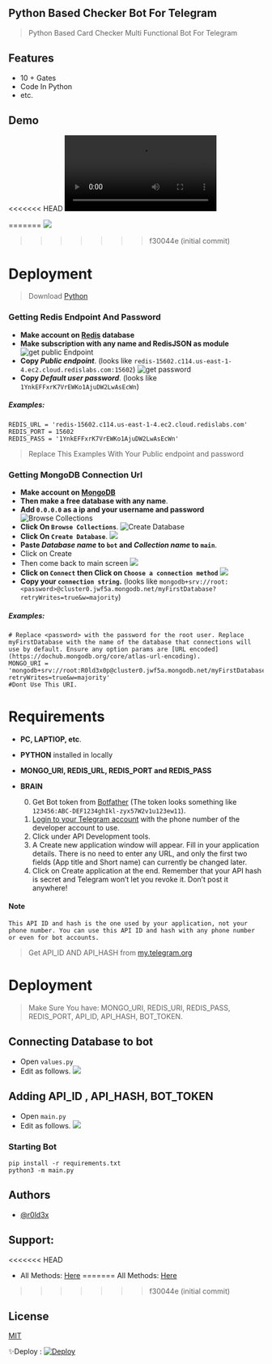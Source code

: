 
## Python Based Checker Bot For Telegram

> Python Based Card Checker Multi Functional Bot For Telegram


## Features

- 10 + Gates
- Code In Python
- etc.

## Demo
<<<<<<< HEAD
![](https://te.legra.ph/file/c885b3318e28ac945a346.mp4)
<!-- <iframe src='https://gfycat.com/ifr/FavoriteThoseCrocodileskink' frameborder='0' scrolling='no' allowfullscreen width='640' height='403'></iframe> -->
=======
![](https://gfycat.com/favoritethosecrocodileskink)
>>>>>>> f30044e (initial commit)





# Deployment

> Download [Python](https://www.python.org/downloads)


### Getting Redis Endpoint And Password

- **Make account on [Redis](redis.com) database**
- **Make subscription with any name and RedisJSON as module**
![get public Endpoint](https://te.legra.ph/file/733d67987bae09c170a48.png)
- **Copy _Public endpoint_**. (looks like `redis-15602.c114.us-east-1-4.ec2.cloud.redislabs.com:15602`)
![get password](https://te.legra.ph/file/c1a8362c9743c68c110b7.png)
- **Copy _Default user password_**. (looks like `1YnkEFFxrK7VrEWKo1AjuDW2LwAsEcWn`)

##### Examples:
``` 
REDIS_URL = 'redis-15602.c114.us-east-1-4.ec2.cloud.redislabs.com'
REDIS_PORT = 15602
REDIS_PASS = '1YnkEFFxrK7VrEWKo1AjuDW2LwAsEcWn'
```
> Replace This Examples With Your Public endpoint and password 

### Getting MongoDB Connection Url

- **Make account on [MongoDB](https://www.mongodb.com/cloud/atlas/register)**
- **Then make a free database with any name**.
- **Add `0.0.0.0` as a ip and your username and password**
![Browse Collections](https://te.legra.ph/file/898ca4a355b6f4e5f4d66.png)
- **Click On `Browse Collections`**.
![Create Database](https://te.legra.ph/file/6be8efeedce051ba84707.png)
- **Click On `Create Database`**.
![](https://telegra.ph/file/89034dba57c6e25c63cb4.png)
- **Paste _Database name_ to `bot` and _Collection name_ to `main`**.
- Click on Create
- Then come back to main screen
![](https://te.legra.ph/file/b7cf1ac188cfb13ca1145.png)
- **Click on `Connect` then Click on `Choose a connection method`**
![](https://te.legra.ph/file/e3ceec1f53ed17495523c.png)
- **Copy your `connection string`.** (looks like `mongodb+srv://root:<password>@cluster0.jwf5a.mongodb.net/myFirstDatabase?retryWrites=true&w=majority`)

##### Examples:
``` 
# Replace <password> with the password for the root user. Replace myFirstDatabase with the name of the database that connections will use by default. Ensure any option params are [URL encoded](https://dochub.mongodb.org/core/atlas-url-encoding).
MONGO_URI = 'mongodb+srv://root:R0ld3x0p@cluster0.jwf5a.mongodb.net/myFirstDatabase?retryWrites=true&w=majority'
#Dont Use This URI.
```

# Requirements
- **PC, LAPTIOP, etc**.
- **PYTHON** installed in locally
- **MONGO_URI, REDIS_URL, REDIS_PORT and REDIS_PASS**
- **BRAIN**

  0. Get Bot token from [Botfather](https://t.me/botfather) (The token looks something like `123456:ABC-DEF1234ghIkl-zyx57W2v1u123ew11`).
  1. [Login to your Telegram account](https://my.telegram.org/) with the phone number of the developer account to use.
  2. Click under API Development tools.
  3. A Create new application window will appear. Fill in your application details. There is no need to enter any URL, and only the first two fields (App title and Short name) can currently be changed later.
  4. Click on Create application at the end. Remember that your API hash is secret and Telegram won’t let you revoke it. Don’t post it anywhere!
#### Note
```
This API ID and hash is the one used by your application, not your phone number. You can use this API ID and hash with any phone number or even for bot accounts.
```

> Get API_ID AND API_HASH from [my.telegram.org](https://my.telegram.org/)


# Deployment

> Make Sure You have: MONGO_URI, REDIS_URI, REDIS_PASS, REDIS_PORT, API_ID, API_HASH, BOT_TOKEN.

## Connecting Database to bot
- Open `values.py`
- Edit as follows.
![](https://te.legra.ph/file/e46ed7778f5f052e62bad.jpg)

## Adding API_ID , API_HASH, BOT_TOKEN
- Open `main.py`
- Edit as follows.
![](https://te.legra.ph/file/3c8f83d31a7c234897100.jpg)

### Starting Bot
```
pip install -r requirements.txt
python3 -m main.py
```

## Authors

- [@r0ld3x](https://www.github.com/r0ld3x)

## Support:
<<<<<<< HEAD
- All Methods: [Here](https://euphemistic-neglect.000webhostapp.com/)
=======
    All Methods: [Here](https://euphemistic-neglect.000webhostapp.com/)
>>>>>>> f30044e (initial commit)


## License

[MIT](https://choosealicense.com/licenses/mit/)

✨Deploy : 
[![Deploy](https://www.herokucdn.com/deploy/button.svg)](https://heroku.com/deploy)

